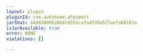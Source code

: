 ```yaml
---
layout: plugin
pluginId: com.autohome.ahaspect
jarSha1: 44d62809b28b8c055bcafad739a527aefa68161e
isJarAvailable: true
error: NONE
violations: []

---
```

